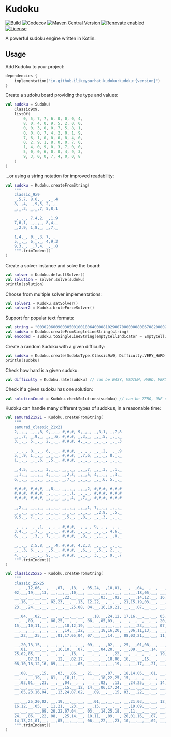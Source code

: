 # Kudoku

[![Build](https://github.com/ilikeyourhat/kudoku/actions/workflows/build.yml/badge.svg)](https://github.com/ILikeYourHat/Kudoku/actions/workflows/build.yml)
[![Codecov](https://codecov.io/gh/ILikeYourHat/Kudoku/graph/badge.svg?token=WGDOE6PGCW)](https://codecov.io/gh/ILikeYourHat/Kudoku)
[![Maven Central Version](https://img.shields.io/maven-central/v/io.github.ilikeyourhat.kudoku/kudoku)](https://central.sonatype.com/artifact/io.github.ilikeyourhat.kudoku/kudoku)
[![Renovate enabled](https://img.shields.io/badge/renovate-enabled-brightgreen.svg)](https://renovatebot.com/)
[![License](https://img.shields.io/badge/License-Apache%202.0-blue.svg)](https://github.com/ilikeyourhat/kudoku/blob/master/LICENSE.md)

A powerful sudoku engine written in Kotlin.

## Usage

Add Kudoku to your project:

```kotlin
dependencies {
    implementation("io.github.ilikeyourhat.kudoku:kudoku:{version}")
}
```

Create a sudoku board providing the type and values:

```kotlin
val sudoku = Sudoku(
    Classic9x9,
    listOf(
        0, 5, 7, 7, 6, 0, 0, 0, 4,
        8, 0, 4, 0, 9, 5, 2, 0, 0,
        0, 0, 3, 0, 0, 7, 5, 8, 1,
        0, 0, 0, 7, 4, 2, 0, 1, 9,
        7, 6, 1, 0, 0, 0, 8, 4, 0,
        0, 2, 9, 1, 8, 0, 0, 7, 0,
        1, 4, 0, 9, 0, 3, 7, 0, 0,
        5, 0, 0, 6, 0, 0, 4, 9, 3,
        9, 3, 0, 0, 7, 4, 0, 0, 8
    )
)
```

...or using a string notation for improved readability:

```kotlin
val sudoku = Kudoku.createFromString(
    """
    classic_9x9
    _,5,7, 8,6,_, _,_,4
    8,_,4, _,9,5, 2,_,_
    _,_,3, _,_,7, 5,8,1

    _,_,_, 7,4,2, _,1,9
    7,6,1, _,_,_, 8,4,_
    _,2,9, 1,8,_, _,7,_

    1,4,_, 9,_,3, 7,_,_
    5,_,_, 6,_,_, 4,9,3
    9,3,_, _,7,4, _,_,8
    """.trimIndent()
)
```

Create a solver instance and solve the board:

```kotlin
val solver = Kudoku.defaultSolver()
val solution = solver.solve(sudoku)
println(solution)
```

Choose from multiple solver implementations:

```kotlin
val solver1 = Kudoku.satSolver()
val solver2 = Kudoku.bruteForceSolver()
```

Support for popular text formats:

```kotlin
val string = "003020600900305001001806400008102900700000008006708200002609500800203009005010300"
val sudoku = Kudoku.createFromSingleLineString(string)
val encoded = sudoku.toSingleLineString(emptyCellIndicator = EmptyCellIndicator.DOT)
```

Create a random Sudoku with a given difficulty:

```kotlin
val sudoku = Kudoku.create(SudokuType.Classic9x9, Difficulty.VERY_HARD)
println(sudoku)
```

Check how hard is a given sudoku:

```kotlin
val difficulty = Kudoku.rate(sudoku) // can be EASY, MEDIUM, HARD, VERY_HARD or UNSOLVABLE
```

Check if a given sudoku has one solution:

```kotlin
val solutionCount = Kudoku.checkSolutions(sudoku) // can be ZERO, ONE or MANY
```

Kudoku can handle many different types of sudokus, in a reasonable time:

```kotlin
val samurai21x21 = Kudoku.createFromString(
    """
    samurai_classic_21x21
    2,_,_, _,_,8, 9,_,_, #,#,#, 9,_,_, _,3,1, _,7,8
    _,_,7, _,9,_, _,_,6, #,#,#, _,3,_, _,_,5, _,_,_
    3,_,_, 5,_,_, 2,_,_, #,#,#, 4,_,_, _,_,_, _,_,3
    
    _,_,_, 8,_,_, 6,_,_, #,#,#, _,_,_, _,_,2, _,_,9
    5,_,9, 1,_,_, _,_,_, #,#,#, _,7,6, _,_,_, 8,_,_
    1,_,_, _,_,6, _,5,_, #,#,#, _,_,_, _,_,_, _,_,_
    
    _,4,5, _,_,_, 3,_,_, _,_,_, _,_,7, _,_,3, _,1,_
    _,1,_, _,_,_, 4,_,_, _,2,3, _,_,5, 4,_,_, _,3,_
    6,_,_, _,_,_, _,_,_, _,7,_, _,_,_, _,_,6, 5,_,_
    
    #,#,#, #,#,#, _,8,_, _,_,_, _,_,2, #,#,#, #,#,#
    #,#,#, #,#,#, _,_,_, _,_,1, _,_,_, #,#,#, #,#,#
    #,#,#, #,#,#, _,_,_, _,_,4, _,7,_, #,#,#, #,#,#
    
    _,2,_, _,_,_, _,_,_, _,_,_, _,_,1, 7,_,_, _,_,_
    _,_,_, _,_,_, _,_,_, _,_,_, _,_,_, _,2,9, _,5,_
    9,5,_, 7,_,_, _,_,_, _,5,_, _,8,_, _,_,3, _,_,_
    
    _,_,_, _,_,1, _,_,_, #,#,#, _,_,_, 9,_,_, _,_,_
    3,4,_, _,7,_, _,_,_, #,#,#, _,_,_, _,_,_, 4,6,_
    6,_,_, _,3,_, 7,_,_, #,#,#, _,9,_, _,1,_, _,8,_
    
    _,_,_, 2,5,8, _,_,4, #,#,#, 4,2,3, _,_,_, _,_,_
    _,_,3, 6,_,_, _,5,_, #,#,#, _,6,_, _,5,_, 2,_,_
    4,_,_, _,_,_, 9,_,_, #,#,#, _,_,_, 3,_,_, 9,_,7
    """.trimIndent()
)

val classic25x25 = Kudoku.createFromString(
    """
    classic_25x25
    __,__,12,06,__, __,07,__,18,__, 05,24,__,10,01, __,__,04,__,__, __,__,__,__,__ 
    02,__,19,__,13, __,__,__,10,__, __,__,__,__,__, __,__,18,05,__, __,__,__,__,01
    __,__,__,__,__, __,__,22,__,__, __,__,03,__,02, __,__,14,12,__, 16,08,25,__,__
    __,16,__,__,__, 02,23,__,__,13, 12,22,__,__,__, 21,15,19,03,__, __,__,__,14,__
    23,__,24,__,__, __,__,__,25,08, 04,__,16,19,21, __,__,07,__,__, __,03,12,__,09
    
    __,04,__,02,__, __,__,__,__,__, __,10,__,24,12, 17,16,__,__,__, 05,__,__,__,__
    __,__,09,__,__, 06,25,__,__,__, 08,__,05,03,__, __,__,__,__,__, 20,__,__,18,19
    15,__,10,11,__, __,__,18,12,19, __,__,__,__,__, __,__,23,__,__, 07,__,__,04,__
    __,__,__,__,__, __,__,14,__,22, __,__,18,16,20, __,06,11,13,__, __,__,__,__,__
    __,22,__,25,__, __,01,17,05,04, 07,__,__,14,__, 08,03,21,__,__, 11,__,__,__,06
    
    __,20,13,15,__, __,__,__,__,__, 09,__,__,02,__, 25,__,01,08,__, __,05,__,21,__
    __,01,__,__,__, __,16,10,__,07, __,__,04,20,__, __,09,__,__,14, __,24,__,17,__
    25,02,05,__,__, __,__,__,13,__, __,__,__,__,22, __,__,__,__,__, 19,01,08,__,__
    __,__,07,21,__, __,12,__,02,17, __,__,__,18,06, 16,__,__,15,__, __,13,__,10,__
    08,10,18,12,16, 09,__,__,__,05, __,__,__,__,19, __,__,17,__,21, __,15,__,__,22
    
    __,08,__,__,15, __,03,__,06,__, 21,__,__,07,__, 18,14,05,__,01, __,__,__,__,__
    __,__,__,19,__, 01,__,16,11,__, __,__,10,22,25, 15,__,__,__,__, __,__,21,__,__
    __,03,01,__,21, __,__,04,__,__, __,__,02,__,13, __,24,25,__,__, 14,__,__,06,__
    __,__,__,__,__, __,__,15,__,12, 14,__,06,17,24, __,__,__,__,__, __,__,13,__,__
    __,05,23,16,04, __,13,24,07,02, __,09,__,__,15, 03,__,22,__,__, __,__,__,__,08
    
    __,__,25,20,02, __,19,__,__,__, __,01,__,__,__, __,21,03,__,__, 12,__,__,__,__
    16,12,__,05,__, 11,21,__,23,__, __,15,__,__,__, __,19,09,__,__, __,__,__,25,10
    __,__,__,__,09, 20,22,07,04,__, 03,__,14,25,18, __,11,__,__,__, __,__,01,__,15
    24,__,06,__,22, 08,__,25,14,__, 10,11,__,09,__, 20,01,16,__,07, __,23,__,__,13
    14,13,21,01,__, __,05,__,__,__, 06,__,22,__,23, 10,__,__,__,02, __,__,18,07,11
    """.trimIndent()
)
```


